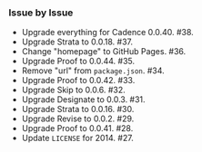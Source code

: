 ### Issue by Issue

 * Upgrade everything for Cadence 0.0.40. #38.
 * Upgrade Strata to 0.0.18. #37.
 * Change "homepage" to GitHub Pages. #36.
 * Upgrade Proof to 0.0.44. #35.
 * Remove "url" from `package.json`. #34.
 * Upgrade Proof to 0.0.42. #33.
 * Upgrade Skip to 0.0.6. #32.
 * Upgrade Designate to 0.0.3. #31.
 * Upgrade Strata to 0.0.16. #30.
 * Upgrade Revise to 0.0.2. #29.
 * Upgrade Proof to 0.0.41. #28.
 * Update `LICENSE` for 2014. #27.
